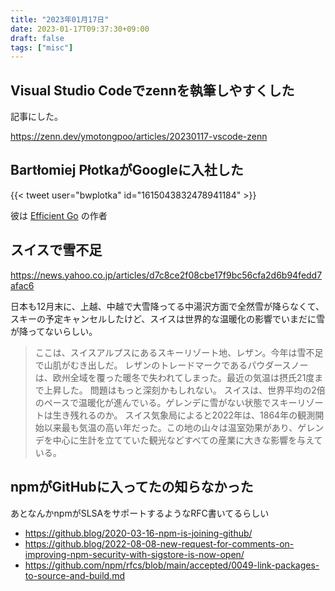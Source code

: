 ```yaml
---
title: "2023年01月17日"
date: 2023-01-17T09:37:30+09:00
draft: false
tags: ["misc"]
---
```


## Visual Studio Codeでzennを執筆しやすくした

記事にした。

<https://zenn.dev/ymotongpoo/articles/20230117-vscode-zenn>

## Bartłomiej PłotkaがGoogleに入社した

{{< tweet user="bwplotka" id="1615043832478941184" >}}

彼は [Efficient Go](https://amzn.to/3CUOsHD) の作者

## スイスで雪不足

<https://news.yahoo.co.jp/articles/d7c8ce2f08cbe17f9bc56cfa2d6b94fedd7afac6>

日本も12月末に、上越、中越で大雪降ってる中湯沢方面で全然雪が降らなくて、スキーの予定キャンセルしたけど、スイスは世界的な温暖化の影響でいまだに雪が降ってないらしい。

> ここは、スイスアルプスにあるスキーリゾート地、レザン。今年は雪不足で山肌がむき出しだ。
> レザンのトレードマークであるパウダースノーは、欧州全域を覆った暖冬で失われてしまった。最近の気温は摂氏21度まで上昇した。
> 問題はもっと深刻かもしれない。
> スイスは、世界平均の2倍のペースで温暖化が進んでいる。ゲレンデに雪がない状態でスキーリゾートは生き残れるのか。
> スイス気象局によると2022年は、1864年の観測開始以来最も気温の高い年だった。この地の山々は温室効果があり、ゲレンデを中心に生計を立てていた観光などすべての産業に大きな影響を与えている。

## npmがGitHubに入ってたの知らなかった

あとなんかnpmがSLSAをサポートするようなRFC書いてるらしい

* <https://github.blog/2020-03-16-npm-is-joining-github/>
* <https://github.blog/2022-08-08-new-request-for-comments-on-improving-npm-security-with-sigstore-is-now-open/>
* <https://github.com/npm/rfcs/blob/main/accepted/0049-link-packages-to-source-and-build.md>
